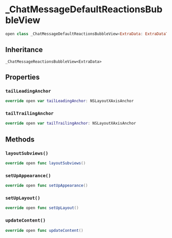 # \_ChatMessageDefaultReactionsBubbleView

``` swift
open class _ChatMessageDefaultReactionsBubbleView<ExtraData: ExtraDataTypes>: _ChatMessageReactionsBubbleView<ExtraData> 
```

## Inheritance

`_ChatMessageReactionsBubbleView<ExtraData>`

## Properties

### `tailLeadingAnchor`

``` swift
override open var tailLeadingAnchor: NSLayoutXAxisAnchor 
```

### `tailTrailingAnchor`

``` swift
override open var tailTrailingAnchor: NSLayoutXAxisAnchor 
```

## Methods

### `layoutSubviews()`

``` swift
override open func layoutSubviews() 
```

### `setUpAppearance()`

``` swift
override open func setUpAppearance() 
```

### `setUpLayout()`

``` swift
override open func setUpLayout() 
```

### `updateContent()`

``` swift
override open func updateContent() 
```
